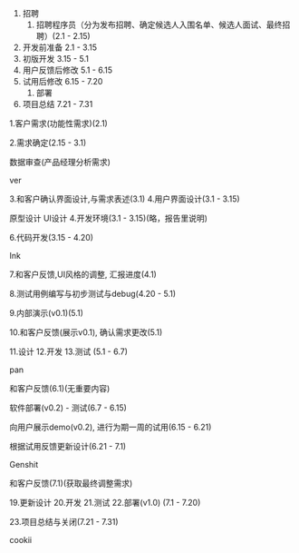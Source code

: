 

1. 招聘
   1. 招聘程序员（分为发布招聘、确定候选人入围名单、候选人面试、最终招聘）(2.1 - 2.15)
2. 开发前准备 2.1 - 3.15
3. 初版开发 3.15 - 5.1
4. 用户反馈后修改 5.1 - 6.15
5. 试用后修改 6.15 -  7.20
   1. 部署 
6. 项目总结 7.21 - 7.31



1.客户需求(功能性需求)(2.1)

2.需求确定(2.15 - 3.1)

数据审查(产品经理分析需求)

ver

3.和客户确认界面设计,与需求表述(3.1)
4.用户界面设计(3.1 - 3.15)

原型设计
UI设计
4.开发环境(3.1 - 3.15)(略，报告里说明)

6.代码开发(3.15 - 4.20)

Ink

7.和客户反馈,UI风格的调整, 汇报进度(4.1)

8.测试用例编写与初步测试与debug(4.20 - 5.1)

9.内部演示(v0.1)(5.1)

10.和客户反馈(展示v0.1), 确认需求更改(5.1)

11.设计
12.开发
13.测试
(5.1 - 6.7)

pan

和客户反馈(6.1)(无重要内容)

软件部署(v0.2) - 测试(6.7 - 6.15)

向用户展示demo(v0.2), 进行为期一周的试用(6.15 - 6.21)

根据试用反馈更新设计(6.21 - 7.1)

Genshit

和客户反馈(7.1)(获取最终调整需求)

19.更新设计
20.开发
21.测试
22.部署(v1.0)
(7.1 - 7.20)

23.项目总结与关闭(7.21 - 7.31)

cookii